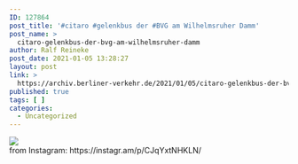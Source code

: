 ```yaml
---
ID: 127864
post_title: '#citaro #gelenkbus der #BVG am Wilhelmsruher Damm'
post_name: >
  citaro-gelenkbus-der-bvg-am-wilhelmsruher-damm
author: Ralf Reineke
post_date: 2021-01-05 13:28:27
layout: post
link: >
  https://archiv.berliner-verkehr.de/2021/01/05/citaro-gelenkbus-der-bvg-am-wilhelmsruher-damm/
published: true
tags: [ ]
categories:
  - Uncategorized
---
```

<div><img src='https://scontent-iad3-1.cdninstagram.com/v/t51.29350-15/135768509_1574133156103714_5257851092189627900_n.jpg?_nc_cat=100&ccb=2&_nc_sid=8ae9d6&_nc_ohc=svooXttHt20AX8Fil5W&_nc_ht=scontent-iad3-1.cdninstagram.com&oh=2c3d70872998ef4badfec020c010798d&oe=601AE0BD' style='max-width:600px;' /><br/><div>from Instagram: https://instagr.am/p/CJqYxtNHKLN/</div></div>